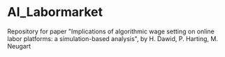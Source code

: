 # AI_Labormarket
Repository for paper "Implications of algorithmic wage setting on online labor platforms: a simulation-based analysis", by H. Dawid, P. Harting, M. Neugart
